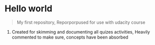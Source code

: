 # Hello world

>My first repository, Reporporpused for use with udacity course


1. Created for skimming and documenting all quizes activities, Heavily commented to make sure, concepts have been absorbed
